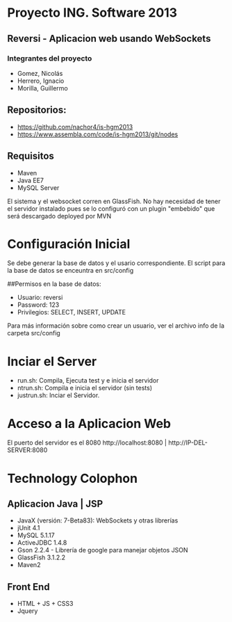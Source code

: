 Proyecto ING. Software 2013
===========================
## Reversi - Aplicacion web usando WebSockets

### Integrantes del proyecto
 - Gomez, Nicolás
 - Herrero, Ignacio
 - Morilla, Guillermo
 
## Repositorios:
 - https://github.com/nachor4/is-hgm2013
 - https://www.assembla.com/code/is-hgm2013/git/nodes
 
## Requisitos
- Maven
- Java EE7
- MySQL Server

El sistema y el websocket corren en GlassFish. No hay necesidad de tener el servidor
instalado pues se lo configuró con un plugin "embebido" que será descargado 
deployed por MVN


Configuración Inicial
=====================

Se debe generar la base de datos y el usario correspondiente.
El script para la base de datos se enceuntra en src/config

##Permisos en la base de datos:
- Usuario: reversi
- Password: 123
- Privilegios: SELECT, INSERT, UPDATE

Para más información sobre como crear un usuario, ver el archivo info 
de la carpeta src/config


Inciar el Server
================

- run.sh: Compila, Ejecuta test y e inicia el servidor
- ntrun.sh: Compila e inicia el servidor (sin tests)
- justrun.sh: Inciar el Servidor.


Acceso a la Aplicacion Web
==========================

El puerto del servidor es el 8080 
http://localhost:8080 | http://IP-DEL-SERVER:8080


Technology Colophon
===================
## Aplicacion Java | JSP
- JavaX (versión: 7-Beta83): WebSockets y otras librerías
- jUnit 4.1
- MySQL 5.1.17
- ActiveJDBC 1.4.8
- Gson 2.2.4 - Librería de google para manejar objetos JSON
- GlassFish 3.1.2.2
- Maven2

## Front End
- HTML + JS + CSS3
- Jquery
